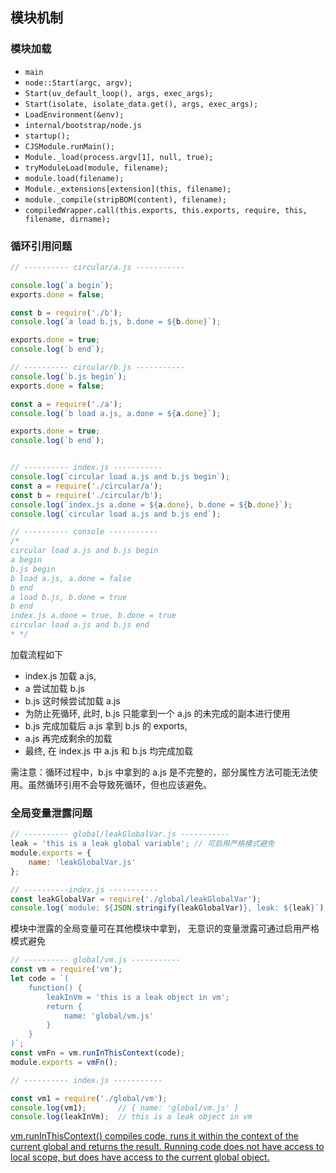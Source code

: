 ## 模块机制

### 模块加载
* `main `
* `node::Start(argc, argv);`
* `Start(uv_default_loop(), args, exec_args);`
* `Start(isolate, isolate_data.get(), args, exec_args);`
* `LoadEnvironment(&env);`
* `internal/bootstrap/node.js`
* `startup();`
* `CJSModule.runMain();`
* `Module._load(process.argv[1], null, true);`
* `tryModuleLoad(module, filename);`
* `module.load(filename);`
* `Module._extensions[extension](this, filename);`
* `module._compile(stripBOM(content), filename);`
* `compiledWrapper.call(this.exports, this.exports, require, this,
                                  filename, dirname);`
                                  

### 循环引用问题

```js
// ---------- circular/a.js -----------

console.log(`a begin`);
exports.done = false;

const b = require('./b');
console.log(`a load b.js, b.done = ${b.done}`);

exports.done = true;
console.log(`b end`);

// ---------- circular/b.js -----------
console.log(`b.js begin`);
exports.done = false;

const a = require('./a');
console.log(`b load a.js, a.done = ${a.done}`);

exports.done = true;
console.log(`b end`);


// ---------- index.js -----------
console.log(`circular load a.js and b.js begin`);
const a = require('./circular/a');
const b = require('./circular/b');
console.log(`index.js a.done = ${a.done}, b.done = ${b.done}`);
console.log(`circular load a.js and b.js end`);

// ---------- console -----------
/*
circular load a.js and b.js begin
a begin
b.js begin
b load a.js, a.done = false
b end
a load b.js, b.done = true
b end
index.js a.done = true, b.done = true
circular load a.js and b.js end
* */
```
加载流程如下  

* index.js 加载 a.js, 
* a 尝试加载 b.js
* b.js 这时候尝试加载 a.js
* 为防止死循环, 此时, b.js 只能拿到一个 a.js 的未完成的副本进行使用
* b.js 完成加载后 a.js 拿到 b.js 的 exports, 
* a.js 再完成剩余的加载
* 最终, 在 index.js 中 a.js 和 b.js 均完成加载

需注意：循环过程中，b.js 中拿到的 a.js 是不完整的，部分属性方法可能无法使用。虽然循环引用不会导致死循环，但也应该避免。


### 全局变量泄露问题

```js
// ---------- global/leakGlobalVar.js -----------
leak = 'this is a leak global variable'; // 可启用严格模式避免
module.exports = {
    name: 'leakGlobalVar.js'
};

// ----------index.js -----------
const leakGlobalVar = require('./global/leakGlobalVar');
console.log(`module: ${JSON.stringify(leakGlobalVar)}, leak: ${leak}`); // module: {"name":"leakGlobalVar.js"}, leak: this is a leak global variable
```

模块中泄露的全局变量可在其他模块中拿到， 无意识的变量泄露可通过启用严格模式避免

```js
// ---------- global/vm.js -----------
const vm = require('vm');
let code = `(
    function() {
        leakInVm = 'this is a leak object in vm';
        return {
            name: 'global/vm.js'
        }
    }
)`;
const vmFn = vm.runInThisContext(code);
module.exports = vmFn();

// ---------- index.js -----------

const vm1 = require('./global/vm');
console.log(vm1);       // { name: 'global/vm.js' }
console.log(leakInVm);  // this is a leak object in vm

```
[vm.runInThisContext() compiles code, runs it within the context of the current global and returns the result. Running code does not have access to local scope, but does have access to the current global object.](https://nodejs.org/docs/latest-v8.x/api/vm.html#vm_vm_runinthiscontext_code_options)



